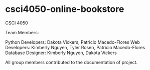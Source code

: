 # csci4050-online-bookstore
CSCI 4050

Team Members:

Python Developers: Dakota Vickers, Patricio Macedo-Flores
Web Developers: Kimberly Nguyen, Tyler Rosen, Patricio Macedo-Flores
Database Designer: Kimberly Nguyen, Dakota Vickers

All group members contributed to the documentation of project.


